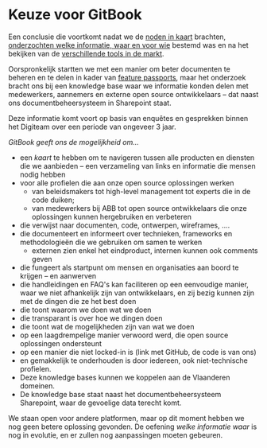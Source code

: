 # Keuze voor GitBook

Een conclusie die voortkomt nadat we de [noden in kaart](../) brachten, [onderzochten welke informatie, waar en voor wie](../welke-informatie-voor-wie.md) bestemd was en na het bekijken van de [verschillende tools in de markt](kadering-binnen-documentbeheersysteem.md).

Oorspronkelijk startten we met een manier om beter documenten te beheren en te delen in kader van [feature passports](https://abb-vlaanderen.gitbook.io/abb/project-management-and-working-together/working-together-and-product/feature-passports), maar het onderzoek bracht ons bij een knowledge base waar we informatie konden delen met medewerkers, aannemers en externe open source ontwikkelaars – dat naast ons documentbeheersysteem in Sharepoint staat.

Deze informatie komt voort op basis van enquêtes en gesprekken binnen het Digiteam over een periode van ongeveer 3 jaar.

_GitBook geeft ons de mogelijkheid om..._

* een _kaart_ te hebben om te navigeren tussen alle producten en diensten die we aanbieden – een verzameling van links en informatie die mensen nodig hebben
* voor alle profielen die aan onze open source oplossingen werken
  * van beleidsmakers tot high-level management tot experts die in de code duiken; 
  * van medewerkers bij ABB tot open source ontwikkelaars die onze oplossingen kunnen hergebruiken en verbeteren
* die verwijst naar documenten, code, ontwerpen, wireframes, ....
* die documenteert en informeert over technieken, frameworks en methodologieën die we gebruiken om samen te werken
  * externen zien enkel het eindproduct, internen kunnen ook comments geven
* die fungeert als startpunt om mensen en organisaties aan boord te krijgen – en aanwerven
* die handleidingen en FAQ's kan faciliteren op een eenvoudige manier, waar we niet afhankelijk zijn van ontwikkelaars, en zij bezig kunnen zijn met de dingen die ze het best doen
* die toont waarom we doen wat we doen
* die transparant is over hoe we dingen doen
* die toont wat de mogelijkheden zijn van wat we doen
* op een laagdrempelige manier verwoord werd, die open source oplossingen ondersteunt
* op een manier die niet locked-in is \(link met GitHub, de code is van ons\)
* en gemakkelijk te onderhouden is door iedereen, ook niet-technische profielen.
* Deze knowledge bases kunnen we koppelen aan de Vlaanderen domeinen.
* De knowledge base staat naast het documentbeheersysteem Sharepoint, waar de gevoelige data terecht komt.

We staan open voor andere platformen, maar op dit moment hebben we nog geen betere oplossing gevonden. De oefening _welke informatie waar_ is nog in evolutie, en er zullen nog aanpassingen moeten gebeuren.

